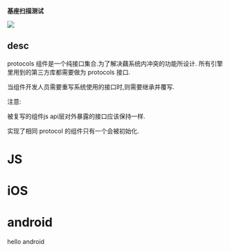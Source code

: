 

**基座扫描测试**
<div id='modulename' style='display:none'>protocols</div>
<img id='qrimg' src='https://api.qrserver.com/v1/create-qr-code/?size=150x150&data=http://192.168.44.52:3000/docs/modules/all/dist/ui/index.html'></img>

## desc
protocols 组件是一个纯接口集合.为了解决藕系统内冲突的功能所设计.
所有引擎里用到的第三方库都需要做为 protocols 接口.

当组件开发人员需要重写系统使用的接口时,则需要继承并覆写.

注意:

被复写的组件js api层对外暴露的接口应该保持一样.

实现了相同 protocol 的组件只有一个会被初始化.


# JS



# iOS


# android
hello android


